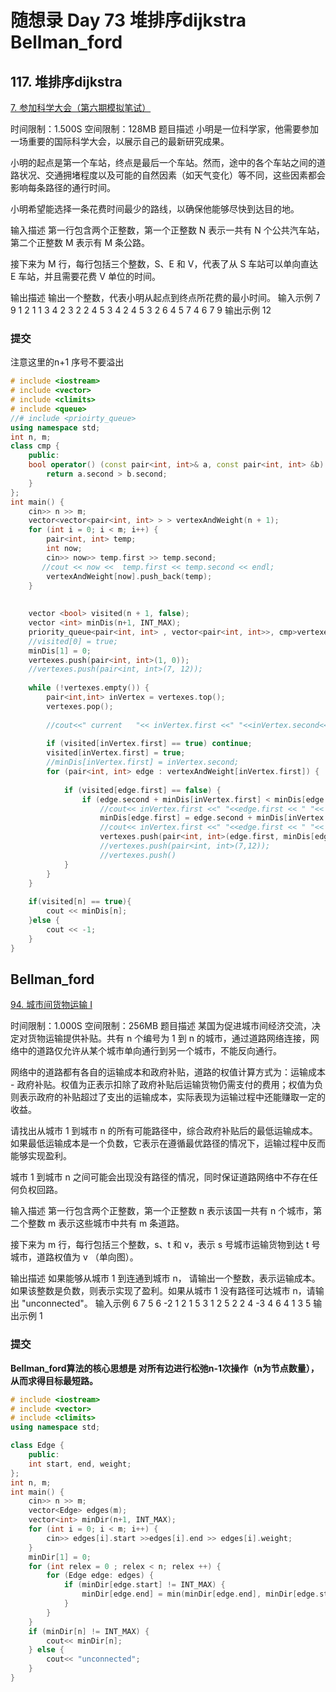 # 随想录 Day 73 堆排序dijkstra Bellman_ford 



## 117. 堆排序dijkstra


[7. 参加科学大会（第六期模拟笔试）](https://kamacoder.com/problempage.php?pid=1047)

时间限制：1.500S  空间限制：128MB
题目描述
小明是一位科学家，他需要参加一场重要的国际科学大会，以展示自己的最新研究成果。

小明的起点是第一个车站，终点是最后一个车站。然而，途中的各个车站之间的道路状况、交通拥堵程度以及可能的自然因素（如天气变化）等不同，这些因素都会影响每条路径的通行时间。

小明希望能选择一条花费时间最少的路线，以确保他能够尽快到达目的地。

输入描述
第一行包含两个正整数，第一个正整数 N 表示一共有 N 个公共汽车站，第二个正整数 M 表示有 M 条公路。 

接下来为 M 行，每行包括三个整数，S、E 和 V，代表了从 S 车站可以单向直达 E 车站，并且需要花费 V 单位的时间。

输出描述
输出一个整数，代表小明从起点到终点所花费的最小时间。
输入示例
7 9
1 2 1
1 3 4
2 3 2
2 4 5
3 4 2
4 5 3
2 6 4
5 7 4
6 7 9
输出示例
12
### 提交
注意这里的n+1 序号不要溢出
```cpp
# include <iostream>
# include <vector>
# include <climits>
# include <queue>
//# include <prioirty_queue>
using namespace std;
int n, m;
class cmp {
    public:
    bool operator() (const pair<int, int>& a, const pair<int, int> &b) {
        return a.second > b.second;
    }
};
int main() {
    cin>> n >> m;
    vector<vector<pair<int, int> > > vertexAndWeight(n + 1);
    for (int i = 0; i < m; i++) {
        pair<int, int> temp;
        int now;
        cin>> now>> temp.first >> temp.second;
       //cout << now <<  temp.first << temp.second << endl;
        vertexAndWeight[now].push_back(temp);
    }
    
    
    vector <bool> visited(n + 1, false);
    vector <int> minDis(n+1, INT_MAX);
    priority_queue<pair<int, int> , vector<pair<int, int>>, cmp>vertexes;
    //visited[0] = true;
    minDis[1] = 0;
    vertexes.push(pair<int, int>(1, 0));
    //vertexes.push(pair<int, int>(7, 12));
    
    while (!vertexes.empty()) {
        pair<int,int> inVertex = vertexes.top();
        vertexes.pop();
        
        //cout<<" current   "<< inVertex.first <<" "<<inVertex.second<<endl;
        
        if (visited[inVertex.first] == true) continue;
        visited[inVertex.first] = true;
        //minDis[inVertex.first] = inVertex.second;
        for (pair<int, int> edge : vertexAndWeight[inVertex.first]) {
            
            if (visited[edge.first] == false) {
                if (edge.second + minDis[inVertex.first] < minDis[edge.first])
                    //cout<< inVertex.first <<" "<<edge.first << " "<< edge.second<< endl;
                    minDis[edge.first] = edge.second + minDis[inVertex.first];
                    //cout<< inVertex.first <<" "<<edge.first << " "<< minDis[edge.first]<< endl;
                    vertexes.push(pair<int, int>(edge.first, minDis[edge.first]));
                    //vertexes.push(pair<int, int>(7,12));
                    //vertexes.push()
            }
        }
    }
    
    if(visited[n] == true){
        cout << minDis[n];
    }else {
        cout << -1;
    }
}
```
## Bellman_ford 

[94. 城市间货物运输 I](https://kamacoder.com/problempage.php?pid=1152)
    
时间限制：1.000S  空间限制：256MB
题目描述
某国为促进城市间经济交流，决定对货物运输提供补贴。共有 n 个编号为 1 到 n 的城市，通过道路网络连接，网络中的道路仅允许从某个城市单向通行到另一个城市，不能反向通行。


网络中的道路都有各自的运输成本和政府补贴，道路的权值计算方式为：运输成本 - 政府补贴。权值为正表示扣除了政府补贴后运输货物仍需支付的费用；权值为负则表示政府的补贴超过了支出的运输成本，实际表现为运输过程中还能赚取一定的收益。


请找出从城市 1 到城市 n 的所有可能路径中，综合政府补贴后的最低运输成本。如果最低运输成本是一个负数，它表示在遵循最优路径的情况下，运输过程中反而能够实现盈利。


城市 1 到城市 n 之间可能会出现没有路径的情况，同时保证道路网络中不存在任何负权回路。

输入描述
第一行包含两个正整数，第一个正整数 n 表示该国一共有 n 个城市，第二个整数 m 表示这些城市中共有 m 条道路。 

接下来为 m 行，每行包括三个整数，s、t 和 v，表示 s 号城市运输货物到达 t 号城市，道路权值为 v （单向图）。

输出描述
如果能够从城市 1 到连通到城市 n， 请输出一个整数，表示运输成本。如果该整数是负数，则表示实现了盈利。如果从城市 1 没有路径可达城市 n，请输出 "unconnected"。
输入示例
6 7
5 6 -2
1 2 1
5 3 1
2 5 2
2 4 -3
4 6 4
1 3 5
输出示例
1
### 提交
**Bellman_ford算法的核心思想是 对所有边进行松弛n-1次操作（n为节点数量），从而求得目标最短路。**
```cpp
# include <iostream>
# include <vector>
# include <climits>
using namespace std;

class Edge {
    public:
    int start, end, weight;
};
int n, m;
int main() {
    cin>> n >> m;
    vector<Edge> edges(m);
    vector<int> minDir(n+1, INT_MAX);
    for (int i = 0; i < m; i++) {
        cin>> edges[i].start >>edges[i].end >> edges[i].weight;
    }
    minDir[1] = 0;
    for (int relex = 0 ; relex < n; relex ++) {
        for (Edge edge: edges) {
            if (minDir[edge.start] != INT_MAX) {
                minDir[edge.end] = min(minDir[edge.end], minDir[edge.start] + edge.weight);
            }
        }
    }
    if (minDir[n] != INT_MAX) {
        cout<< minDir[n];
    } else {
        cout<< "unconnected";
    }
}
```